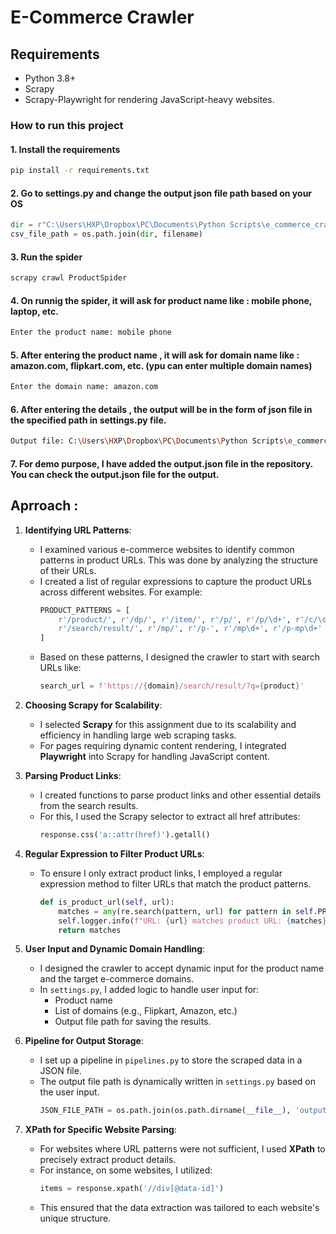 # E-Commerce Crawler

## Requirements

- Python 3.8+
- Scrapy
- Scrapy-Playwright for rendering JavaScript-heavy websites.

### How to run this project
#### 1. Install the requirements
```bash
pip install -r requirements.txt
```
#### 2. Go to settings.py and change the output json file path  based on your OS
```python
dir = r"C:\Users\HXP\Dropbox\PC\Documents\Python Scripts\e_commerce_crawler"
csv_file_path = os.path.join(dir, filename)
```
#### 3. Run the spider
```bash
scrapy crawl ProductSpider
```
#### 4. On runnig the spider, it will ask for product name like : mobile phone, laptop, etc.
```bash
Enter the product name: mobile phone
```
#### 5. After entering the product name , it will ask for domain name like : amazon.com, flipkart.com, etc. (ypu can enter multiple domain names)
```bash
Enter the domain name: amazon.com
```
#### 6. After entering the details , the output will be in the form of json file in the specified path in settings.py file.
```bash
Output file: C:\Users\HXP\Dropbox\PC\Documents\Python Scripts\e_commerce_crawler\output.json
```
#### 7. For demo purpose, I have added the output.json file in the repository. You can check the output.json file for the output.


## Aprroach :




1. **Identifying URL Patterns**:
   - I examined various e-commerce websites to identify common patterns in product URLs. This was done by analyzing the structure of their URLs.
   - I created a list of regular expressions to capture the product URLs across different websites. For example:
     ```python
     PRODUCT_PATTERNS = [
         r'/product/', r'/dp/', r'/item/', r'/p/', r'/p/\d+', r'/c/\d+', 
         r'/search/result/', r'/mp/', r'/p-', r'/mp\d+', r'/p-mp\d+'
     ]
     ```
   - Based on these patterns, I designed the crawler to start with search URLs like:
     ```python
     search_url = f'https://{domain}/search/result/?q={product}'
     ```

2. **Choosing Scrapy for Scalability**:
   - I selected **Scrapy** for this assignment due to its scalability and efficiency in handling large web scraping tasks.
   - For pages requiring dynamic content rendering, I integrated **Playwright** into Scrapy for handling JavaScript content.

3. **Parsing Product Links**:
   - I created functions to parse product links and other essential details from the search results.
   - For this, I used the Scrapy selector to extract all href attributes:
     ```python
     response.css('a::attr(href)').getall()
     ```

4. **Regular Expression to Filter Product URLs**:
   - To ensure I only extract product links, I employed a regular expression method to filter URLs that match the product patterns.
     ```python
     def is_product_url(self, url):
         matches = any(re.search(pattern, url) for pattern in self.PRODUCT_PATTERNS)
         self.logger.info(f"URL: {url} matches product URL: {matches}")
         return matches
     ```

5. **User Input and Dynamic Domain Handling**:
   - I designed the crawler to accept dynamic input for the product name and the target e-commerce domains.
   - In `settings.py`, I added logic to handle user input for:
     - Product name
     - List of domains (e.g., Flipkart, Amazon, etc.)
     - Output file path for saving the results.

6. **Pipeline for Output Storage**:
   - I set up a pipeline in `pipelines.py` to store the scraped data in a JSON file.
   - The output file path is dynamically written in `settings.py` based on the user input.
     ```python
     JSON_FILE_PATH = os.path.join(os.path.dirname(__file__), 'output.json')
     ```

7. **XPath for Specific Website Parsing**:
   - For websites where URL patterns were not sufficient, I used **XPath** to precisely extract product details.
   - For instance, on some websites, I utilized:
     ```python
     items = response.xpath('//div[@data-id]')
     ```
   - This ensured that the data extraction was tailored to each website's unique structure.
